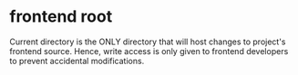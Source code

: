 # frontend root
Current directory is the ONLY directory that will host changes to project's frontend source. Hence, write access is only given to frontend developers to prevent accidental modifications.
